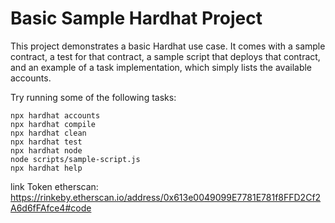 # Basic Sample Hardhat Project

This project demonstrates a basic Hardhat use case. It comes with a sample contract, a test for that contract, a sample script that deploys that contract, and an example of a task implementation, which simply lists the available accounts.

Try running some of the following tasks:

```shell
npx hardhat accounts
npx hardhat compile
npx hardhat clean
npx hardhat test
npx hardhat node
node scripts/sample-script.js
npx hardhat help
```

link Token etherscan: https://rinkeby.etherscan.io/address/0x613e0049099E7781E781f8FFD2Cf2A6d6fFAfce4#code
